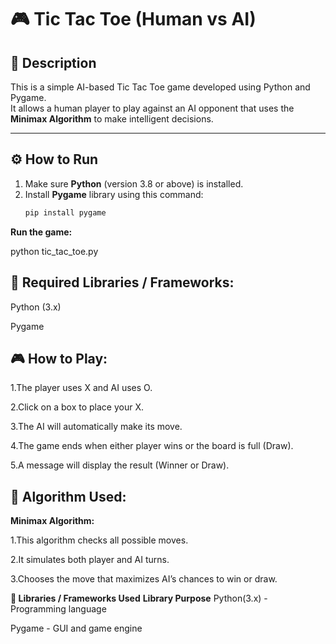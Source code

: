 # 🎮 Tic Tac Toe (Human vs AI)

## 🧭 Description
This is a simple AI-based Tic Tac Toe game developed using Python and Pygame.  
It allows a human player to play against an AI opponent that uses the **Minimax Algorithm** to make intelligent decisions.

---

## ⚙️ How to Run
1. Make sure **Python** (version 3.8 or above) is installed.
2. Install **Pygame** library using this command:
   ```bash
   pip install pygame
   
**Run the game:**

python tic_tac_toe.py

## 🧩 Required Libraries / Frameworks:

Python (3.x)

Pygame

## 🎮 How to Play:

1.The player uses X and AI uses O.

2.Click on a box to place your X.

3.The AI will automatically make its move.

4.The game ends when either player wins or the board is full (Draw).

5.A message will display the result (Winner or Draw).

## 🧠 Algorithm Used:

**Minimax Algorithm:**

1.This algorithm checks all possible moves.

2.It simulates both player and AI turns.

3.Chooses the move that maximizes AI’s chances to win or draw.

**🧱 Libraries / Frameworks Used**
**Library	Purpose**
Python(3.x) -	Programming language

Pygame -	GUI and game engine

